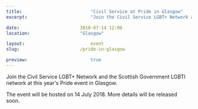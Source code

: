 ```yaml
---
title:  						"Civil Service at Pride in Glasgow"
excerpt:	  					"Join the Civil Service LGBT+ Network and the Scottish Government LGBTI network Edinburgh's annual Pride event."

date:	 					2018-07-14 12:00
location: 					"Glasgow"

layout: 						event
slug:						/pride-in-glasgow

preview:						true
---
```


Join the Civil Service LGBT+ Network and the Scottish Government LGBTI network at this year's Pride event in Glasgow.

The event will be hosted on 14 July 2018. More details will be released soon.